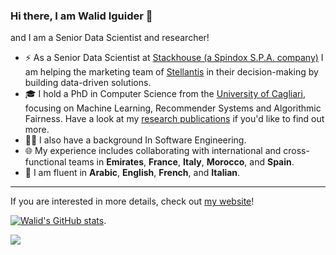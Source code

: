 ### Hi there, I am Walid Iguider 👋

and I am a Senior Data Scientist and researcher!

- ⚡️ As a Senior Data Scientist at [Stackhouse (a Spindox S.P.A. company)](https://www.stackhouse.it/?lang=en) I am helping the marketing team of [Stellantis](https://www.stellantis.com/) in their decision-making by building data-driven solutions.
- 🎓 I hold a PhD in Computer Science from the [University of Cagliari](https://www.unica.it), focusing on Machine Learning, Recommender Systems and Algorithmic Fairness. Have a look at my [research publications](https://scholar.google.com/citations?user=2JXOz-kAAAAJ&hl=en&oi=ao) if you'd like to find out more.
- 👨‍💻 I also have a background In Software Engineering.
- 🌐 My experience includes collaborating with international and cross-functional teams in **Emirates**, **France**, **Italy**, **Morocco**, and **Spain**.
- 💬 I am fluent in **Arabic**, **English**, **French**, and **Italian**.

---

If you are interested in more details, check out [my website](https://walidiguider.com)!  


[![Walid's GitHub stats](https://github-readme-stats.vercel.app/api?username=wiguider&theme=radical&show_icons=true&count_private=true)](https://github.com/anuraghazra/github-readme-stats).  


![](https://komarev.com/ghpvc/?username=wiguider&color=brightgreen)
